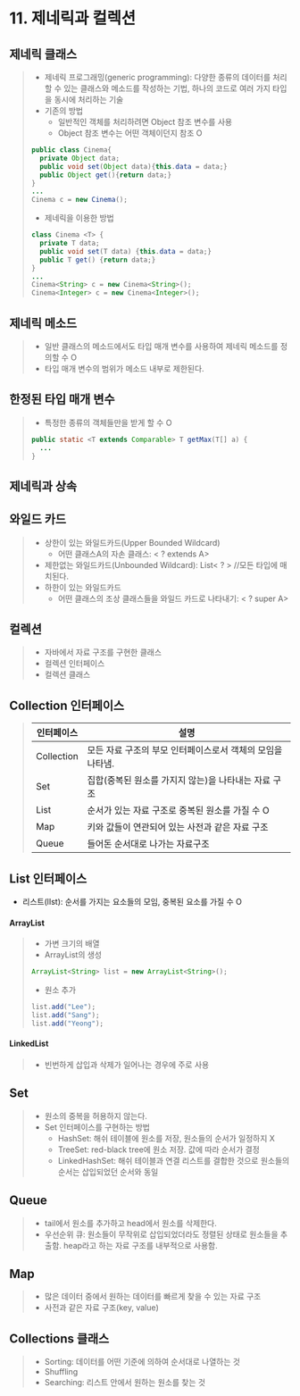 # 11. 제네릭과 컬렉션
## 제네릭 클래스
> - 제네릭 프로그래밍(generic programming): 다양한 종류의 데이터를 처리할 수 있는 클래스와 메소드를 작성하는 기법, 하나의 코드로 여러 가지 타입을 동시에 처리하는 기술
> - 기존의 방법
> 	- 일반적인 객체를 처리하려면 Object 참조 변수를 사용
> 	- Object 참조 변수는 어떤 객체이던지 참조 O
> ```java
> public class Cinema{
> 	private Object data;
> 	public void set(Object data){this.data = data;}
> 	public Object get(){return data;}
> }
> ...
> Cinema c = new Cinema();
> ```
>
> - 제네릭을 이용한 방법
> ```java
> class Cinema <T> {
> 	private T data;
> 	public void set(T data) {this.data = data;}
> 	public T get() {return data;}
> }
> ...
> Cinema<String> c = new Cinema<String>();
> Cinema<Integer> c = new Cinema<Integer>();
> ```



## 제네릭 메소드
> - 일반 클래스의 메소드에서도 타입 매개 변수를 사용하여 제네릭 메소드를 정의할 수 O
> - 타입 매개 변수의 범위가 메소드 내부로 제한된다.

## 한정된 타입 매개 변수
> - 특정한 종류의 객체들만을 받게 할 수 O
> ```java
> public static <T extends Comparable> T getMax(T[] a) {
>	...
> }
> ```


## 제네릭과 상속


## 와일드 카드
> - 상한이 있는 와일드카드(Upper Bounded Wildcard)
> 	- 어떤 클래스A의 자손 클래스: < ? extends A>
> - 제한없는 와일드카드(Unbounded Wildcard): List< ? >	//모든 타입에 매치된다.
> - 하한이 있는 와일드카드
> 	- 어떤 클래스의 조상 클래스들을 와일드 카드로 나타내기: < ? super A>

## 컬렉션
> - 자바에서 자료 구조를 구현한 클래스
> - 컬렉션 인터페이스
> - 컬렉션 클래스

## Collection 인터페이스
>
> |인터페이스|설명|
> |--|--|
> |Collection|모든 자료 구조의 부모 인터페이스로서 객체의 모임을 나타냄.|
> |Set|집합(중복된 원소를 가지지 않는)을 나타내는 자료 구조|
> |List|순서가 있는 자료 구조로 중복된 원소를 가질 수 O|
> |Map|키와 값들이 연관되어 있는 사전과 같은 자료 구조|
> |Queue|들어돈 순서대로 나가는 자료구조|


## List 인터페이스
- 리스트(lIst): 순서를 가지는 요소들의 모임, 중복된 요소를 가질 수 O

#### ArrayList
> - 가변 크기의 배열
> - ArrayList의 생성
> ```java
> ArrayList<String> list = new ArrayList<String>();
> ```
> - 원소 추가
> ```java
> list.add("Lee");
> list.add("Sang");
> list.add("Yeong");
> ```

#### LinkedList
> - 빈번하게 삽입과 삭제가 일어나는 경우에 주로 사용




## Set
> - 원소의 중복을 허용하지 않는다.
> - Set 인터페이스를 구현하는 방법
> 	- HashSet: 해쉬 테이블에 원소를 저장, 원소들의 순서가 일정하지 X
> 	- TreeSet: red-black tree에 원소 저장. 값에 따라 순서가 결정
> 	- LinkedHashSet: 해쉬 테이블과 연결 리스트를 결합한 것으로 원소들의 순서는 삽입되었던 순서와 동일

## Queue
> - tail에서 원소를 추가하고 head에서 원소를 삭제한다.
> - 우선순위 큐: 원소들이 무작위로 삽입되었더라도 정렬된 상태로 원소들을 추출함. heap라고 하는 자료 구조를 내부적으로 사용함.

## Map
> - 많은 데이터 중에서 원하는 데이터를 빠르게 찾을 수 있는 자료 구조
> - 사전과 같은 자료 구조(key, value)

## Collections 클래스
> - Sorting: 데이터를 어떤 기준에 의하여 순서대로 나열하는 것
> - Shuffling
> - Searching: 리스트 안에서 원하는 원소를 찾는 것
